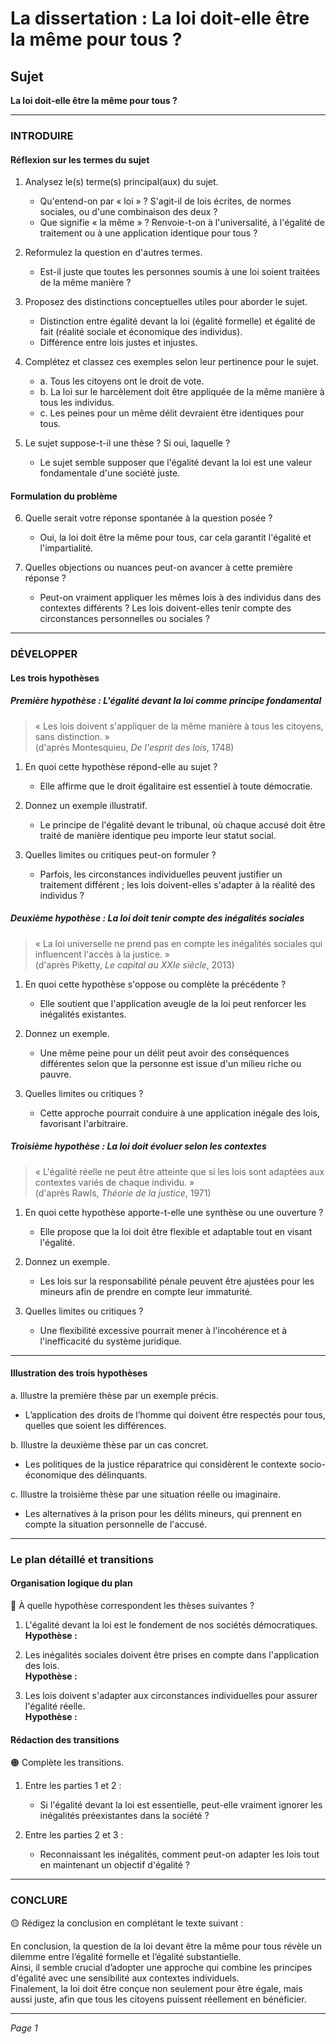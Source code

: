 # La dissertation : La loi doit-elle être la même pour tous ?

## Sujet
**La loi doit-elle être la même pour tous ?**

---

### INTRODUIRE

#### Réflexion sur les termes du sujet

1. Analysez le(s) terme(s) principal(aux) du sujet.  
   - Qu'entend-on par « loi » ? S'agit-il de lois écrites, de normes sociales, ou d'une combinaison des deux ?
   - Que signifie « la même » ? Renvoie-t-on à l'universalité, à l'égalité de traitement ou à une application identique pour tous ?

2. Reformulez la question en d'autres termes.  
   - Est-il juste que toutes les personnes soumis à une loi soient traitées de la même manière ?

3. Proposez des distinctions conceptuelles utiles pour aborder le sujet.  
   - Distinction entre égalité devant la loi (égalité formelle) et égalité de fait (réalité sociale et économique des individus).
   - Différence entre lois justes et injustes. 

4. Complétez et classez ces exemples selon leur pertinence pour le sujet.  
   - a. Tous les citoyens ont le droit de vote.  
   - b. La loi sur le harcèlement doit être appliquée de la même manière à tous les individus.  
   - c. Les peines pour un même délit devraient être identiques pour tous.

5. Le sujet suppose-t-il une thèse ? Si oui, laquelle ?  
   - Le sujet semble supposer que l'égalité devant la loi est une valeur fondamentale d'une société juste.

#### Formulation du problème

6. Quelle serait votre réponse spontanée à la question posée ?  
   - Oui, la loi doit être la même pour tous, car cela garantit l'égalité et l'impartialité.

7. Quelles objections ou nuances peut-on avancer à cette première réponse ?  
   - Peut-on vraiment appliquer les mêmes lois à des individus dans des contextes différents ? Les lois doivent-elles tenir compte des circonstances personnelles ou sociales ?

---

### DÉVELOPPER

#### Les trois hypothèses

##### Première hypothèse : L'égalité devant la loi comme principe fondamental

> « Les lois doivent s'appliquer de la même manière à tous les citoyens, sans distinction. »  
> (d'après Montesquieu, *De l'esprit des lois*, 1748)

1. En quoi cette hypothèse répond-elle au sujet ?  
   - Elle affirme que le droit égalitaire est essentiel à toute démocratie.

2. Donnez un exemple illustratif.  
   - Le principe de l'égalité devant le tribunal, où chaque accusé doit être traité de manière identique peu importe leur statut social.

3. Quelles limites ou critiques peut-on formuler ?  
   - Parfois, les circonstances individuelles peuvent justifier un traitement différent ; les lois doivent-elles s'adapter à la réalité des individus ?

##### Deuxième hypothèse : La loi doit tenir compte des inégalités sociales

> « La loi universelle ne prend pas en compte les inégalités sociales qui influencent l'accès à la justice. »  
> (d'après Piketty, *Le capital au XXIe siècle*, 2013)

1. En quoi cette hypothèse s'oppose ou complète la précédente ?  
   - Elle soutient que l'application aveugle de la loi peut renforcer les inégalités existantes.

2. Donnez un exemple.  
   - Une même peine pour un délit peut avoir des conséquences différentes selon que la personne est issue d'un milieu riche ou pauvre.

3. Quelles limites ou critiques ?  
   - Cette approche pourrait conduire à une application inégale des lois, favorisant l'arbitraire.

##### Troisième hypothèse : La loi doit évoluer selon les contextes

> « L'égalité réelle ne peut être atteinte que si les lois sont adaptées aux contextes variés de chaque individu. »  
> (d'après Rawls, *Théorie de la justice*, 1971)

1. En quoi cette hypothèse apporte-t-elle une synthèse ou une ouverture ?  
   - Elle propose que la loi doit être flexible et adaptable tout en visant l'égalité.

2. Donnez un exemple.  
   - Les lois sur la responsabilité pénale peuvent être ajustées pour les mineurs afin de prendre en compte leur immaturité.

3. Quelles limites ou critiques ?  
   - Une flexibilité excessive pourrait mener à l'incohérence et à l'inefficacité du système juridique.

---

#### Illustration des trois hypothèses

a. Illustre la première thèse par un exemple précis.  
   - L’application des droits de l’homme qui doivent être respectés pour tous, quelles que soient les différences.

b. Illustre la deuxième thèse par un cas concret.  
   - Les politiques de la justice réparatrice qui considèrent le contexte socio-économique des délinquants.

c. Illustre la troisième thèse par une situation réelle ou imaginaire.  
   - Les alternatives à la prison pour les délits mineurs, qui prennent en compte la situation personnelle de l'accusé.

---

### Le plan détaillé et transitions

#### Organisation logique du plan

🔴 À quelle hypothèse correspondent les thèses suivantes ?

1. L'égalité devant la loi est le fondement de nos sociétés démocratiques.  
   **Hypothèse :** 
   
2. Les inégalités sociales doivent être prises en compte dans l'application des lois.  
   **Hypothèse :**
   
3. Les lois doivent s'adapter aux circonstances individuelles pour assurer l'égalité réelle.  
   **Hypothèse :**

#### Rédaction des transitions

🟠 Complète les transitions.

1. Entre les parties 1 et 2 :  
   - Si l'égalité devant la loi est essentielle, peut-elle vraiment ignorer les inégalités préexistantes dans la société ? 

2. Entre les parties 2 et 3 :  
   - Reconnaissant les inégalités, comment peut-on adapter les lois tout en maintenant un objectif d'égalité ?

---

### CONCLURE

🟡 Rédigez la conclusion en complétant le texte suivant :

En conclusion, la question de la loi devant être la même pour tous révèle un dilemme entre l’égalité formelle et l’égalité substantielle.  
Ainsi, il semble crucial d’adopter une approche qui combine les principes d'égalité avec une sensibilité aux contextes individuels.  
Finalement, la loi doit être conçue non seulement pour être égale, mais aussi juste, afin que tous les citoyens puissent réellement en bénéficier.

--- 

*Page 1*